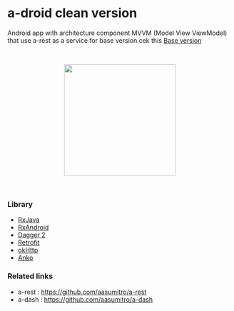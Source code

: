 # a-droid clean version
Android app with architecture component MVVM (Model View ViewModel) that use a-rest as a service
for base version cek this <a href="https://github.com/aasumitro/a-droid">Base version</a> 

</br>
<p align="center">
   <img src="https://github.com/aasumitro/a-droid/blob/master/asd2.gif" width="250">
</p>
</br>

### Library

  - <a href="https://github.com/ReactiveX/Rxjava">RxJava</a>
  - <a href="https://github.com/ReactiveX/RxAndroid">RxAndroid </a>
  - <a href="https://github.com/google/dagger">Dagger 2</a>
  - <a href="https://github.com/square/retrofit">Retrofit</a>
  - <a href="https://github.com/square/okhttp">okHttp</a>
  - <a href="https://github.com/Kotlin/anko">Anko</a>
  

### Related links 
- a-rest : https://github.com/aasumitro/a-rest
- a-dash : https://github.com/aasumitro/a-dash

